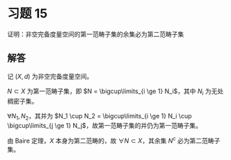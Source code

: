 # 习题 15

证明：非空完备度量空间的第一范畴子集的余集必为第二范畴子集

## 解答

记 $(X, d)$ 为非空完备度量空间。

$N \subset X$ 为第一范畴子集，即 $N = \bigcup\limits_{i \ge 1} N_i$，其中 $N_i$ 为无处稠密子集。

$\forall N_1, N_2$，其并为 $N_1 \cup N_2 = \bigcup\limits_{i \ge 1} N_i \cup \bigcup\limits_{j \ge 1} N_j$，故第一范畴子集的并仍为第一范畴子集。

由 Baire 定理，$X$ 本身为第二范畴的，故 $\forall N \subset X$，其余集 $N^c$ 必为第二范畴子集。
